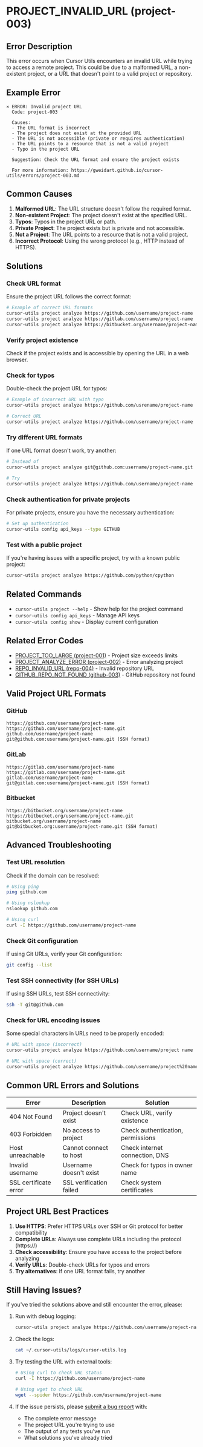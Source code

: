 # PROJECT_INVALID_URL (project-003)

## Error Description

This error occurs when Cursor Utils encounters an invalid URL while trying to access a remote project. This could be due to a malformed URL, a non-existent project, or a URL that doesn't point to a valid project or repository.

## Example Error

```
× ERROR: Invalid project URL
  Code: project-003
  
  Causes:
  - The URL format is incorrect
  - The project does not exist at the provided URL
  - The URL is not accessible (private or requires authentication)
  - The URL points to a resource that is not a valid project
  - Typo in the project URL
  
  Suggestion: Check the URL format and ensure the project exists
  
  For more information: https://gweidart.github.io/cursor-utils/errors/project-003.md
```

## Common Causes

1. **Malformed URL**: The URL structure doesn't follow the required format.
2. **Non-existent Project**: The project doesn't exist at the specified URL.
3. **Typos**: Typos in the project URL or path.
4. **Private Project**: The project exists but is private and not accessible.
5. **Not a Project**: The URL points to a resource that is not a valid project.
6. **Incorrect Protocol**: Using the wrong protocol (e.g., HTTP instead of HTTPS).

## Solutions

### Check URL format

Ensure the project URL follows the correct format:

```bash
# Example of correct URL formats
cursor-utils project analyze https://github.com/username/project-name
cursor-utils project analyze https://gitlab.com/username/project-name
cursor-utils project analyze https://bitbucket.org/username/project-name
```

### Verify project existence

Check if the project exists and is accessible by opening the URL in a web browser.

### Check for typos

Double-check the project URL for typos:

```bash
# Example of incorrect URL with typo
cursor-utils project analyze https://github.com/usrename/project-name  # 'usrename' instead of 'username'

# Correct URL
cursor-utils project analyze https://github.com/username/project-name
```

### Try different URL formats

If one URL format doesn't work, try another:

```bash
# Instead of
cursor-utils project analyze git@github.com:username/project-name.git

# Try
cursor-utils project analyze https://github.com/username/project-name
```

### Check authentication for private projects

For private projects, ensure you have the necessary authentication:

```bash
# Set up authentication
cursor-utils config api_keys --type GITHUB
```

### Test with a public project

If you're having issues with a specific project, try with a known public project:

```bash
cursor-utils project analyze https://github.com/python/cpython
```

## Related Commands

- `cursor-utils project --help` - Show help for the project command
- `cursor-utils config api_keys` - Manage API keys
- `cursor-utils config show` - Display current configuration

## Related Error Codes

- [PROJECT_TOO_LARGE (project-001)](project-001.md) - Project size exceeds limits
- [PROJECT_ANALYZE_ERROR (project-002)](project-002.md) - Error analyzing project
- [REPO_INVALID_URL (repo-004)](repo-004.md) - Invalid repository URL
- [GITHUB_REPO_NOT_FOUND (github-003)](github-003.md) - GitHub repository not found

## Valid Project URL Formats

### GitHub

```
https://github.com/username/project-name
https://github.com/username/project-name.git
github.com/username/project-name
git@github.com:username/project-name.git (SSH format)
```

### GitLab

```
https://gitlab.com/username/project-name
https://gitlab.com/username/project-name.git
gitlab.com/username/project-name
git@gitlab.com:username/project-name.git (SSH format)
```

### Bitbucket

```
https://bitbucket.org/username/project-name
https://bitbucket.org/username/project-name.git
bitbucket.org/username/project-name
git@bitbucket.org:username/project-name.git (SSH format)
```

## Advanced Troubleshooting

### Test URL resolution

Check if the domain can be resolved:

```bash
# Using ping
ping github.com

# Using nslookup
nslookup github.com

# Using curl
curl -I https://github.com/username/project-name
```

### Check Git configuration

If using Git URLs, verify your Git configuration:

```bash
git config --list
```

### Test SSH connectivity (for SSH URLs)

If using SSH URLs, test SSH connectivity:

```bash
ssh -T git@github.com
```

### Check for URL encoding issues

Some special characters in URLs need to be properly encoded:

```bash
# URL with space (incorrect)
cursor-utils project analyze https://github.com/username/project name

# URL with space (correct)
cursor-utils project analyze https://github.com/username/project%20name
```

## Common URL Errors and Solutions

| Error | Description | Solution |
|-------|-------------|----------|
| 404 Not Found | Project doesn't exist | Check URL, verify existence |
| 403 Forbidden | No access to project | Check authentication, permissions |
| Host unreachable | Cannot connect to host | Check internet connection, DNS |
| Invalid username | Username doesn't exist | Check for typos in owner name |
| SSL certificate error | SSL verification failed | Check system certificates |

## Project URL Best Practices

1. **Use HTTPS**: Prefer HTTPS URLs over SSH or Git protocol for better compatibility
2. **Complete URLs**: Always use complete URLs including the protocol (https://)
3. **Check accessibility**: Ensure you have access to the project before analyzing
4. **Verify URLs**: Double-check URLs for typos and errors
5. **Try alternatives**: If one URL format fails, try another

## Still Having Issues?

If you've tried the solutions above and still encounter the error, please:

1. Run with debug logging:
   ```bash
   cursor-utils project analyze https://github.com/username/project-name --debug
   ```

2. Check the logs:
   ```bash
   cat ~/.cursor-utils/logs/cursor-utils.log
   ```

3. Try testing the URL with external tools:
   ```bash
   # Using curl to check URL status
   curl -I https://github.com/username/project-name
   
   # Using wget to check URL
   wget --spider https://github.com/username/project-name
   ```

4. If the issue persists, please [submit a bug report](https://github.com/gweidart/cursor-utils/issues) with:
   - The complete error message
   - The project URL you're trying to use
   - The output of any tests you've run
   - What solutions you've already tried 